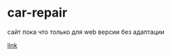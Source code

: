 # car-repair
сайт пока что только для web версии без адаптации

[link](kukhmirov.github.io/car-repair/)
